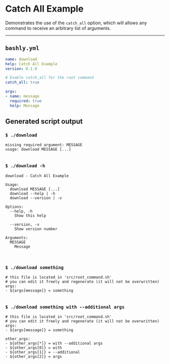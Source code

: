 # Catch All Example

Demonstrates the use of the `catch_all` option, which will allows any command
to receive an arbitrary list of arguments.

-----

## `bashly.yml`

```yaml
name: download
help: Catch All Example
version: 0.1.0

# Enable catch_all for the root command
catch_all: true

args:
- name: message
  required: true
  help: Message
```

## Generated script output

### `$ ./download`

```shell
missing required argument: MESSAGE
usage: download MESSAGE [...]


```

### `$ ./download -h`

```shell
download - Catch All Example

Usage:
  download MESSAGE [...]
  download --help | -h
  download --version | -v

Options:
  --help, -h
    Show this help

  --version, -v
    Show version number

Arguments:
  MESSAGE
    Message



```

### `$ ./download something`

```shell
# this file is located in 'src/root_command.sh'
# you can edit it freely and regenerate (it will not be overwritten)
args:
- ${args[message]} = something


```

### `$ ./download something with --additional args`

```shell
# this file is located in 'src/root_command.sh'
# you can edit it freely and regenerate (it will not be overwritten)
args:
- ${args[message]} = something

other_args:
- ${other_args[*]} = with --additional args
- ${other_args[0]} = with
- ${other_args[1]} = --additional
- ${other_args[2]} = args


```



